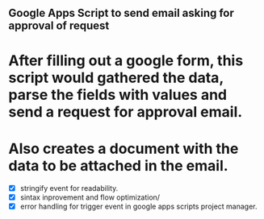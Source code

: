 ## Google Apps Script to send email asking for approval of request

# After filling out a google form, this script would gathered the data, parse the fields with values and send a request for approval email.
# Also creates a document with the data to be attached in the email.

* [x] stringify event for readability.
* [x] sintax inprovement and flow optimization/
* [x] error handling for trigger event in google apps scripts project manager.
